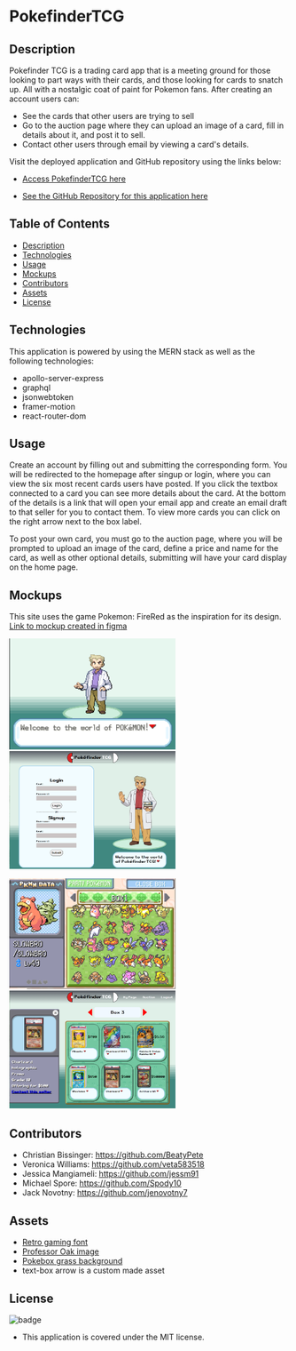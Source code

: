 # PokefinderTCG

## Description
Pokefinder TCG is a trading card app that is a meeting ground for those looking to part ways with their cards, and those looking for cards to snatch up. All with a nostalgic coat of paint for Pokemon fans.
After creating an account users can:
- See the cards that other users are trying to sell
- Go to the auction page where they can upload an image of a card, fill in details about it, and post it to sell.
- Contact other users through email by viewing a card's details.


Visit the deployed application and GitHub repository using the links below:

- [Access PokefinderTCG here](https://pokefinder-tcg.herokuapp.com/)

- [See the GitHub Repository for this application here](https://github.com/Spody10/PokefinderTCG)

## Table of Contents
- [Description](#description)
- [Technologies](#technologies)
- [Usage](#usage)
- [Mockups](#mockups)
- [Contributors](#contributors)
- [Assets](#assets)
- [License](#license)

## Technologies
This application is powered by using the MERN stack as well as the following technologies:
- apollo-server-express
- graphql
- jsonwebtoken
- framer-motion
- react-router-dom

## Usage
Create an account by filling out and submitting the corresponding form. You will be redirected to the homepage after singup or login, where you can view the six most recent cards users have posted. If you click the textbox connected to a card you can see more details about the card. At the bottom of the details is a link that will open your email app and create an email draft to that seller for you to contact them. To view more cards you can click on the right arrow next to the box label.

To post your own card, you must go to the auction page, where you will be prompted to upload an image of the card, define a price and name for the card, as well as other optional details, submitting will have your card display on the home page.

## Mockups
This site uses the game Pokemon: FireRed as the inspiration for its design.
[Link to mockup created in figma](https://www.figma.com/file/iwJdlGJFOy189tNAQ6p3GL/pokefinderTCG?node-id=0%3A1)

<img src='./mockup-images/prof-ref.PNG' width='300px'></img> <img src="./mockup-images/login-page.PNG" width='300px'></img>

<img src='./mockup-images/box-ref.PNG' width='300px'></img> <img src="./mockup-images/home-page.PNG" width='300px'></img>

## Contributors
- Christian Bissinger: https://github.com/BeatyPete
- Veronica Williams: https://github.com/veta583518
- Jessica Mangiameli: https://github.com/jessm91
- Michael Spore: https://github.com/Spody10
- Jack Novotny: https://github.com/jenovotny7

## Assets
- [Retro gaming font](https://www.dafont.com/retro-gaming.font)
- [Professor Oak image](https://bulbapedia.bulbagarden.net/wiki/File:Professor_Oak_XY.png)
- [Pokebox grass background](http://minecraft.novaskin.me/skin/5774540746522624/pokemon-grass)
- text-box arrow is a custom made asset

## License 
![badge](https://img.shields.io/badge/license-MIT-brightgreen) 
- This application is covered under the MIT license.
